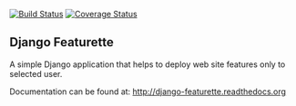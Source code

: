 [![Build Status](https://travis-ci.org/GermanoGuerrini/django-featurette.svg?branch=develop)](https://travis-ci.org/GermanoGuerrini/django-featurette)
[![Coverage Status](https://coveralls.io/repos/GermanoGuerrini/django-featurette/badge.png?branch=develop)](https://coveralls.io/r/GermanoGuerrini/django-featurette?branch=develop)

Django Featurette
---------------

A simple Django application that helps to deploy web site features only to selected user.

Documentation can be found at: http://django-featurette.readthedocs.org